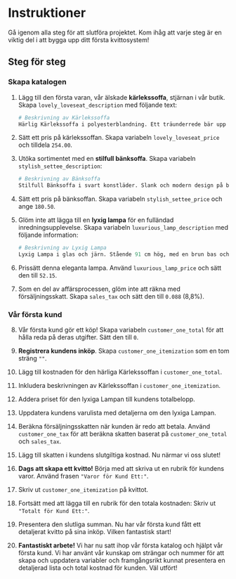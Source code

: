 # Instruktioner

Gå igenom alla steg för att slutföra projektet. Kom ihåg att varje steg är en viktig del i att bygga upp ditt första kvittosystem!

## Steg för steg

### Skapa katalogen

1. Lägg till den första varan, vår älskade **kärlekssoffa**, stjärnan i vår butik. Skapa `lovely_loveseat_description` med följande text:
   ```python
   # Beskrivning av Kärlekssoffa
   Härlig Kärlekssoffa i polyesterblandning. Ett träunderrede bär upp denna 81 cm höga, 102 cm breda och 76 cm djupa soffa. Finns i röd eller vit.
   ```

2. Sätt ett pris på kärlekssoffan. Skapa variabeln `lovely_loveseat_price` och tilldela `254.00`.

3. Utöka sortimentet med en **stilfull bänksoffa**. Skapa variabeln `stylish_settee_description`:
   ```python
   # Beskrivning av Bänksoffa
   Stilfull Bänksoffa i svart konstläder. Slank och modern design på björkben. Mått: 75 cm hög, 139 cm bred och 71 cm djup.
   ```

4. Sätt ett pris på bänksoffan. Skapa variabeln `stylish_settee_price` och ange `180.50`.

5. Glöm inte att lägga till en **lyxig lampa** för en fulländad inredningsupplevelse. Skapa variabeln `luxurious_lamp_description` med följande information:
   ```python
   # Beskrivning av Lyxig Lampa
   Lyxig Lampa i glas och järn. Stående 91 cm hög, med en brun bas och en cremefärgad skärm, sprider den ett behagligt ljus.
   ```

6. Prissätt denna eleganta lampa. Använd `luxurious_lamp_price` och sätt den till `52.15`.

7. Som en del av affärsprocessen, glöm inte att räkna med försäljningsskatt. Skapa `sales_tax` och sätt den till `0.088` (8,8%).


### Vår första kund

8. Vår första kund gör ett köp! Skapa variabeln `customer_one_total` för att hålla reda på deras utgifter. Sätt den till `0`.

9. **Registrera kundens inköp**. Skapa `customer_one_itemization` som en tom sträng `""`.

10. Lägg till kostnaden för den härliga Kärlekssoffan i `customer_one_total`.

11. Inkludera beskrivningen av Kärlekssoffan i `customer_one_itemization`.

12. Addera priset för den lyxiga Lampan till kundens totalbelopp.

13. Uppdatera kundens varulista med detaljerna om den lyxiga Lampan.

14. Beräkna försäljningsskatten när kunden är redo att betala. Använd `customer_one_tax` för att beräkna skatten baserat på `customer_one_total` och `sales_tax`.

15. Lägg till skatten i kundens slutgiltiga kostnad. Nu närmar vi oss slutet!

16. **Dags att skapa ett kvitto!** Börja med att skriva ut en rubrik för kundens varor. Använd frasen `"Varor för Kund Ett:"`.

17. Skriv ut `customer_one_itemization` på kvittot.

18. Fortsätt med att lägga till en rubrik för den totala kostnaden: Skriv ut `"Totalt för Kund Ett:"`.

19. Presentera den slutliga summan. Nu har vår första kund fått ett detaljerat kvitto på sina inköp. Vilken fantastisk start!

20. **Fantastiskt arbete!** Vi har nu satt ihop vår första katalog och hjälpt vår första kund. Vi har använt vår kunskap om strängar och nummer för att skapa och uppdatera variabler och framgångsrikt kunnat presentera en detaljerad lista och total kostnad för kunden. Väl utfört!
